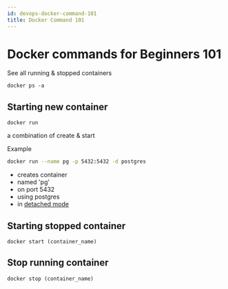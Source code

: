 ```yaml
---
id: devops-docker-command-101
title: Docker Command 101 
---
```


# Docker commands for Beginners 101

See all running & stopped containers
```
docker ps -a
```

## Starting new container
```
docker run
```
a combination of create & start

Example
```bash
docker run --name pg -p 5432:5432 -d postgres
```
- creates container 
- named 'pg' 
- on port 5432 
- using postgres 
- in [detached mode](https://www.freecodecamp.org/news/docker-detached-mode-explained/)

## Starting stopped container
```
docker start (container_name)
```

## Stop running container
```
docker stop (container_name)
```